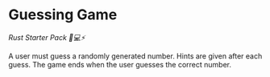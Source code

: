 # Guessing Game
*Rust Starter Pack 🦀💻⚡️*

A user must guess a randomly generated number. Hints are given after each guess. The game ends when the user guesses the correct number.
